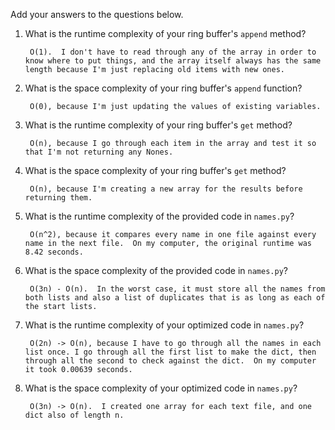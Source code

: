 Add your answers to the questions below.

1. What is the runtime complexity of your ring buffer's `append` method?

        O(1).  I don't have to read through any of the array in order to know where to put things, and the array itself always has the same length because I'm just replacing old items with new ones.

2. What is the space complexity of your ring buffer's `append` function?

        O(0), because I'm just updating the values of existing variables.

3. What is the runtime complexity of your ring buffer's `get` method?

        O(n), because I go through each item in the array and test it so that I'm not returning any Nones.

4. What is the space complexity of your ring buffer's `get` method?

        O(n), because I'm creating a new array for the results before returning them.


5. What is the runtime complexity of the provided code in `names.py`?

        O(n^2), because it compares every name in one file against every name in the next file.  On my computer, the original runtime was 8.42 seconds.

6. What is the space complexity of the provided code in `names.py`?

        O(3n) - O(n).  In the worst case, it must store all the names from both lists and also a list of duplicates that is as long as each of the start lists.  

7. What is the runtime complexity of your optimized code in `names.py`?

        O(2n) -> O(n), because I have to go through all the names in each list once. I go through all the first list to make the dict, then through all the second to check against the dict.  On my computer it took 0.00639 seconds.

8. What is the space complexity of your optimized code in `names.py`?

        O(3n) -> O(n).  I created one array for each text file, and one dict also of length n.

